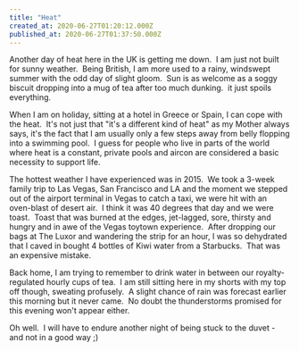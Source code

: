 ```yaml
---
title: "Heat"
created_at: 2020-06-27T01:20:12.000Z
published_at: 2020-06-27T01:37:50.000Z
---
```

Another day of heat here in the UK is getting me down.  I am just not built for sunny weather.  Being British, I am more used to a rainy, windswept summer with the odd day of slight gloom.  Sun is as welcome as a soggy biscuit dropping into a mug of tea after too much dunking.  it just spoils everything.

When I am on holiday, sitting at a hotel in Greece or Spain, I can cope with the heat.  It's not just that "it's a different kind of heat" as my Mother always says, it's the fact that I am usually only a few steps away from belly flopping into a swimming pool.  I guess for people who live in parts of the world where heat is a constant, private pools and aircon are considered a basic necessity to support life.

The hottest weather I have experienced was in 2015.  We took a 3-week family trip to Las Vegas, San Francisco and LA and the moment we stepped out of the airport terminal in Vegas to catch a taxi, we were hit with an oven-blast of desert air.  I think it was 40 degrees that day and we were toast.  Toast that was burned at the edges, jet-lagged, sore, thirsty and hungry and in awe of the Vegas toytown experience.  After dropping our bags at The Luxor and wandering the strip for an hour, I was so dehydrated that I caved in bought 4 bottles of Kiwi water from a Starbucks.  That was an expensive mistake.

Back home, I am trying to remember to drink water in between our royalty-regulated hourly cups of tea.  I am still sitting here in my shorts with my top off though, sweating profusely.  A slight chance of rain was forecast earlier this morning but it never came.  No doubt the thunderstorms promised for this evening won't appear either.

Oh well.  I will have to endure another night of being stuck to the duvet - and not in a good way ;)
